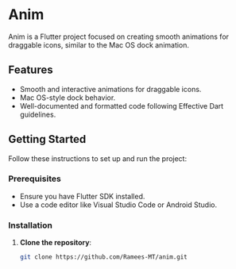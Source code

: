 # Anim

Anim is a Flutter project focused on creating smooth animations for draggable icons, similar to the Mac OS dock animation.

## Features
- Smooth and interactive animations for draggable icons.
- Mac OS-style dock behavior.
- Well-documented and formatted code following Effective Dart guidelines.

## Getting Started

Follow these instructions to set up and run the project:

### Prerequisites
- Ensure you have Flutter SDK installed.
- Use a code editor like Visual Studio Code or Android Studio.

### Installation
1. **Clone the repository**:
   ```bash
   git clone https://github.com/Ramees-MT/anim.git
